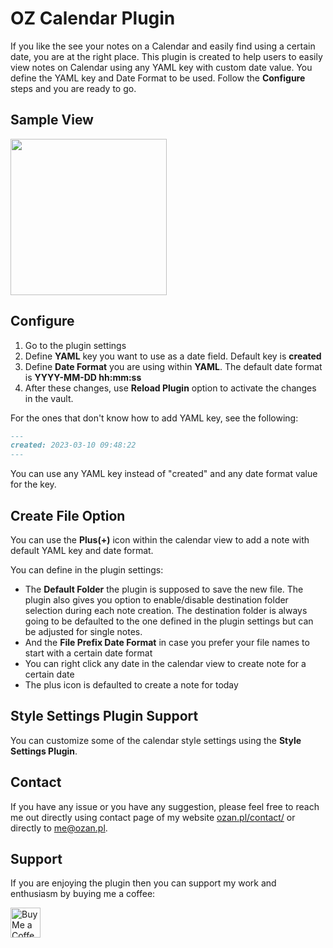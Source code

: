# OZ Calendar Plugin

If you like the see your notes on a Calendar and easily find using a certain date, you are at the right place. This plugin is created to help users to easily view notes on Calendar using any YAML key with custom date value. You define the YAML key and Date Format to be used. Follow the **Configure** steps and you are ready to go.

## Sample View

<img src="https://github.com/ozntel/oz-calendar/blob/master/img/OZ-Calendar-Sample-Img-01.png?raw=true" width="250px"/>

## Configure

1. Go to the plugin settings
2. Define **YAML** key you want to use as a date field. Default key is **created**
3. Define **Date Format** you are using within **YAML**. The default date format is **YYYY-MM-DD hh:mm:ss**
4. After these changes, use **Reload Plugin** option to activate the changes in the vault.

For the ones that don't know how to add YAML key, see the following:

```md
---
created: 2023-03-10 09:48:22
---
```

You can use any YAML key instead of "created" and any date format value for the key.

## Create File Option

You can use the **Plus(+)** icon within the calendar view to add a note with default YAML key and date format.

You can define in the plugin settings:

-   The **Default Folder** the plugin is supposed to save the new file. The plugin also gives you option to enable/disable destination folder selection during each note creation. The destination folder is always going to be defaulted to the one defined in the plugin settings but can be adjusted for single notes.
-   And the **File Prefix Date Format** in case you prefer your file names to start with a certain date format
-   You can right click any date in the calendar view to create note for a certain date
-   The plus icon is defaulted to create a note for today

## Style Settings Plugin Support

You can customize some of the calendar style settings using the **Style Settings Plugin**.

## Contact

If you have any issue or you have any suggestion, please feel free to reach me out directly using contact page of my website [ozan.pl/contact/](https://www.ozan.pl/contact/) or directly to <me@ozan.pl>.

## Support

If you are enjoying the plugin then you can support my work and enthusiasm by buying me a coffee:

<a href='https://ko-fi.com/L3L356V6Q' target='_blank'>
    <img height='48' style='border:0px;height:48px;' src='https://cdn.ko-fi.com/cdn/kofi1.png?v=2' border='0' alt='Buy Me a Coffee at ko-fi.com' />
</a>
